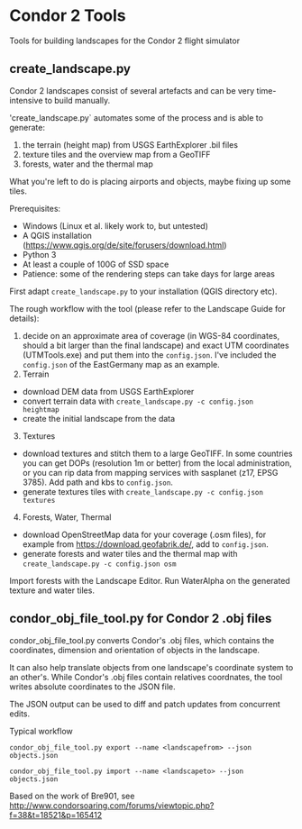 # Condor 2 Tools
Tools for building landscapes for the Condor 2 flight simulator

## create_landscape.py
 
Condor 2 landscapes consist of several artefacts and can be very time-intensive to build manually. 
 
'create_landscape.py` automates some of the process and is able to generate:
1. the terrain (height map) from USGS EarthExplorer .bil files
2. texture tiles and the overview map from a GeoTIFF
3. forests, water and the thermal map 

What you're left to do is placing airports and objects, maybe fixing up some tiles.

Prerequisites:
* Windows (Linux et al. likely work to, but untested)
* A QGIS installation (https://www.qgis.org/de/site/forusers/download.html)
* Python 3
* At least a couple of 100G of SSD space
* Patience: some of the rendering steps can take days for large areas

First adapt `create_landscape.py` to your installation (QGIS directory etc).

The rough workflow with the tool (please refer to the Landscape Guide for details):
1. decide on an approximate area of coverage (in WGS-84 coordinates, should a bit larger than the final landscape) and exact UTM coordinates (UTMTools.exe) and put them into the `config.json`. I've included the `config.json` of the EastGermany map as an example.
2. Terrain 
  - download DEM data from USGS EarthExplorer
  - convert terrain data with `create_landscape.py -c config.json heightmap`
  - create the initial landscape from the data
3. Textures
  - download textures and stitch them to a large GeoTIFF. In some countries you can get DOPs (resolution 1m or better) from the local administration, or you can rip data from mapping services with sasplanet (z17, EPSG 3785). Add path and kbs to `config.json`.
  - generate textures tiles with `create_landscape.py -c config.json textures`
4. Forests, Water, Thermal
  - download OpenStreetMap data for your coverage (.osm files), for example from https://download.geofabrik.de/, add to `config.json`.
  - generate forests and water tiles and the thermal map with `create_landscape.py -c config.json osm`

Import forests with the Landscape Editor. Run WaterAlpha on the generated texture and water tiles.

## condor_obj_file_tool.py for Condor 2 .obj files
condor_obj_file_tool.py converts Condor's .obj files, which contains the coordinates, dimension and orientation of objects in the landscape. 

It can also help translate objects from one landscape's coordinate system to an other's. While Condor's .obj files contain relatives coordnates, the tool writes absolute coordinates to the JSON file.

The JSON output can be used to diff and patch updates from concurrent edits.

Typical workflow

`condor_obj_file_tool.py export --name <landscapefrom> --json objects.json`

`condor_obj_file_tool.py import --name <landscapeto> --json objects.json`
 
Based on the work of Bre901, see http://www.condorsoaring.com/forums/viewtopic.php?f=38&t=18521&p=165412
